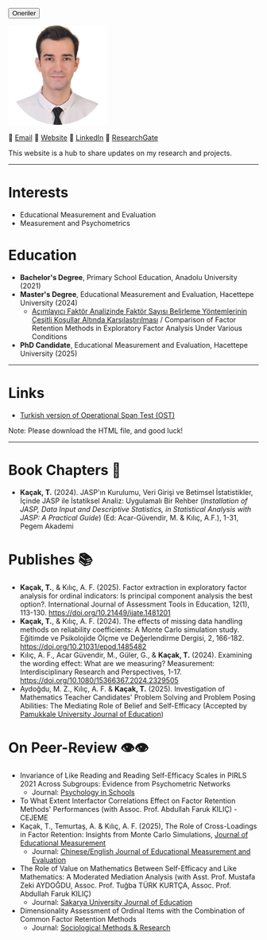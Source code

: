 <a href="page.md"><button>Oneriler</button></a>

![Photo](img/photo.png) 

📧 [Email](kacaktugay@gmail.com)
🔗 [Website](https://personel.trakya.edu.tr/tugaykacak/)
🔗 [LinkedIn](https://www.linkedin.com/in/tugay-kacak-7265921b2/)
🔬 [ResearchGate](https://www.researchgate.net/profile/Tugay-Kacak-2)  

This website is a hub to share updates on my research and projects.

---

# Interests
- Educational Measurement and Evaluation
- Measurement and Psychometrics

# Education
- **Bachelor's Degree**, Primary School Education, Anadolu University (2021)
- **Master's Degree**, Educational Measurement and Evaluation, Hacettepe University (2024)
  - [Açımlayıcı Faktör Analizinde Faktör Sayısı Belirleme Yöntemlerinin Çeşitli Koşullar Altında Karşılaştırılması](https://tez.yok.gov.tr/UlusalTezMerkezi/TezGoster?key=usXiZIM9Lp0wk-YzRoaT-9xjZUC9wqmxEgRujMCaa5DL9WAWPu1RCjUL04DR2bGg) / Comparison of Factor Retention Methods in Exploratory Factor Analysis Under Various Conditions
- **PhD Candidate**, Educational Measurement and Evaluation, Hacettepe University (2025)

---

# Links
- [Turkish version of Operational Span Test (OST)](https://drive.google.com/file/d/1U4Xer20uTDRi3qkKfRytYu0vaMgz6VSz/view?usp=drive_link)

Note: Please download the HTML file, and good luck!

---

# Book Chapters 📙 
- **Kaçak, T.** (2024). JASP'ın Kurulumu, Veri Girişi ve Betimsel İstatistikler, İçinde JASP ile İstatiksel Analiz: Uygulamalı Bir Rehber (*Installation of JASP, Data Input and Descriptive Statistics, in Statistical Analysis with JASP: A Practical Guide*) (Ed: Acar-Güvendir, M. & Kılıç, A.F.), 1-31, Pegem Akademi 

# Publishes 📚 
- **Kaçak, T.**, & Kılıç, A. F. (2025). Factor extraction in exploratory factor analysis for ordinal indicators: Is principal component analysis the best option?. International Journal of Assessment Tools in Education, 12(1), 113-130. https://doi.org/10.21449/ijate.1481201
- **Kaçak, T.**, & Kılıç, A. F. (2024). The effects of missing data handling methods on reliability coefficients: A Monte Carlo simulation study. Eğitimde ve Psikolojide Ölçme ve Değerlendirme Dergisi, 2, 166-182. https://doi.org/10.21031/epod.1485482
- Kılıç, A. F., Acar Güvendir, M., Güler, G., & **Kaçak, T.** (2024). Examining the wording effect: What are we measuring? Measurement: Interdisciplinary Research and Perspectives, 1-17. https://doi.org/10.1080/15366367.2024.2329505
- Aydoğdu, M. Z., Kılıç, A. F. & **Kaçak, T.** (2025). Investigation of Mathematics Teacher Candidates' Problem Solving and Problem Posing Abilities: The Mediating Role of Belief and Self-Efficacy (Accepted by [Pamukkale University Journal of Education](https://dergipark.org.tr/en/pub/pauefd))


# On Peer-Review 👁️👁️
- Invariance of Like Reading and Reading Self-Efficacy Scales in PIRLS 2021 Across Subgroups: Evidence from Psychometric Networks
  - Journal: [Psychology in Schools](https://onlinelibrary.wiley.com/journal/15206807) 
- To What Extent Interfactor Correlations Effect on Factor Retention Methods' Performances (with Assoc. Prof. Abdullah Faruk KILIÇ) - CEJEME
- Kaçak, T., Temurtaş, A. & Kılıç, A. F. (2025), The Role of Cross-Loadings in Factor Retention: Insights from Monte Carlo Simulations, [Journal of Educational Measurement](https://onlinelibrary.wiley.com/journal/17453984)
  - Journal:  [Chinese/English Journal of Educational Measurement and Evaluation](https://www.ce-jeme.org/journal/)
- The Role of Value on Mathematics Between Self-Efficacy and Like Mathematics: A Moderated Mediation Analysis (with Asst. Prof. Mustafa Zeki AYDOĞDU, Assoc. Prof. Tuğba TÜRK KURTÇA, Assoc. Prof. Abdullah Faruk KILIÇ)
  - Journal: [Sakarya University Journal of Education](https://dergipark.org.tr/en/pub/suje)
- Dimensionality Assessment of Ordinal Items with the Combination of Common Factor Retention Methods
  - Journal: [Sociological Methods & Research](https://journals.sagepub.com/home/SMR)
